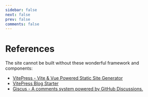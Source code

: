 ```yaml
---
sidebar: false
next: false
prev: false
comments: false
---
```


# References
The site cannot be built without these wonderful framework and components:
- [VitePress - Vite & Vue Powered Static Site Generator](https://vitepress.dev/)
- [VitePress Blog Starter](https://github.com/sfxcode/vitepress-blog-starter)
- [Giscus - A comments system powered by GitHub Discussions.](https://giscus.app/)